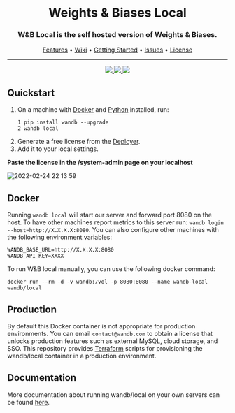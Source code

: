 
<h1 align="center">Weights & Biases Local</h1>
<h3 align="center">W&B Local is the self hosted version of Weights &amp; Biases.</h3>

<p align="center">
  <a href="#features">Features</a> •
  <a href="https://github.com/jsbroks/coco-annotator/wiki">Wiki</a> •
  <a href="https://github.com/jsbroks/coco-annotator/wiki/Getting-Started">Getting Started</a> •
  <a href="https://github.com/jsbroks/coco-annotator/issues">Issues</a> •
  <a href="#license">License</a>
</p>

---

<p align="center">
  <a href="https://github.com/wandb/local/releases">
    <img src="https://img.shields.io/github/v/release/wandb/local">
  </a>
  <a href="https://github.com/wandb/local">
    <img src="https://img.shields.io/github/last-commit/wandb/local">
  </a>
  <a href="https://hub.docker.com/r/wandb/local">
    <img src="https://img.shields.io/docker/pulls/wandb/local">
  </a>
</p>


## Quickstart

1. On a machine with [Docker](https://docker.com) and [Python](https://www.python.org/) installed, run:
    ```
    1 pip install wandb --upgrade
    2 wandb local
    ```
2. Generate a free license from the [Deployer](https://deploy.wandb.ai/).
3. Add it to your local settings.

  **Paste the license in the /system-admin page on your localhost**
  
  ![2022-02-24 22 13 59](https://user-images.githubusercontent.com/25806817/166265834-6a9d1be8-2af5-4c63-872e-8e5b3e4082aa.gif)


## Docker

Running `wandb local` will start our server and forward port 8080 on the host.  To have other machines report metrics to this server run: `wandb login --host=http://X.X.X.X:8080`.  You can also configure other machines with the following environment variables:

```
WANDB_BASE_URL=http://X.X.X.X:8080
WANDB_API_KEY=XXXX
```

To run W&amp;B local manually, you can use the following docker command:

```
docker run --rm -d -v wandb:/vol -p 8080:8080 --name wandb-local wandb/local
```

## Production

By default this Docker container is not appropriate for production environments.  You can email `contact@wandb.com` to obtain a license that unlocks production features such as external MySQL, cloud storage, and SSO.  This repository provides [Terraform](https://www.terraform.io/) scripts for provisioning the wandb/local container in a production environment.

## Documentation

More documentation about running wandb/local on your own servers can be found [here](https://docs.wandb.com/self-hosted/local).
